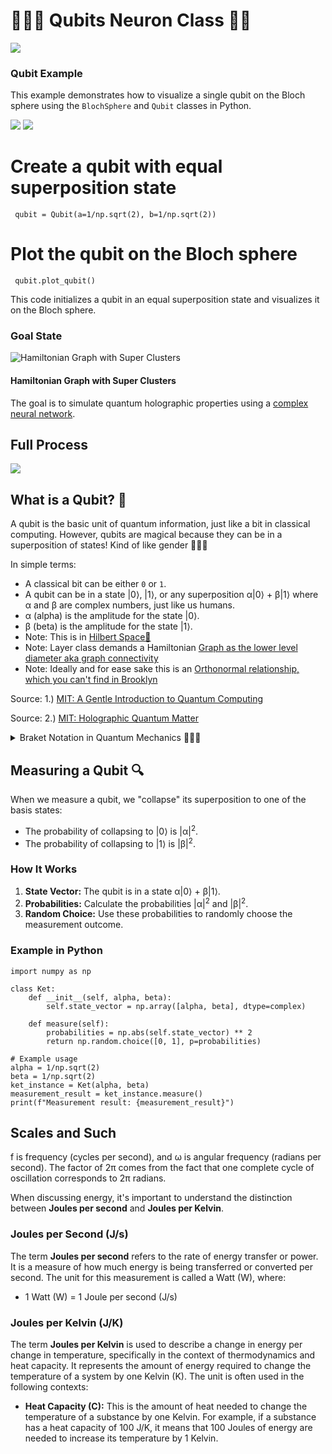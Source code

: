 <link rel="stylesheet" type="text/css" href="styles.css">

# 🧙‍♀️✨ Qubits Neuron Class 🚀🌌

<img src="https://raw.githubusercontent.com/LilaShiba/Quantum_Collapse_Neuron/main/imgs/IMG_5369.jpeg">

### Qubit Example

This example demonstrates how to visualize a single qubit on the Bloch sphere using the <code>BlochSphere</code> and <code>Qubit</code> classes in Python.

<img src="https://raw.githubusercontent.com/LilaShiba/Quantum_Collapse_Neuron/main/imgs/image.jpg">

<img src="imgs/qubit_ex.png">

# Create a qubit with equal superposition state

<pre><code> qubit = Qubit(a=1/np.sqrt(2), b=1/np.sqrt(2)) </code></pre>

# Plot the qubit on the Bloch sphere

<pre><code> qubit.plot_qubit() </code></pre>

  This code initializes a qubit in an equal superposition state and visualizes it on the Bloch sphere.

### Goal State

<img src="imgs/hamiltonian.png" alt="Hamiltonian Graph with Super Clusters">

#### Hamiltonian Graph with Super Clusters

The goal is to simulate quantum holographic properties using a <a href="https://github.com/LilaShiba/neural_collective_network">complex neural network</a>.

## Full Process

<img src='https://raw.githubusercontent.com/LilaShiba/Quantum_Collapse_Neuron/main/imgs/full_neuron_process.png'>

## What is a Qubit? 🧩

A qubit is the basic unit of quantum information, just like a bit in classical computing. However, qubits are magical because they can be in a superposition of states! Kind of like gender 🧙‍♀️✨

In simple terms:

<ul>
    <li>A classical bit can be either <code>0</code> or <code>1</code>.</li>
    <li>A qubit can be in a state |0⟩, |1⟩, or any superposition α|0⟩ + β|1⟩ where α and β are complex numbers, just like us humans.</li>
    <li>α (alpha) is the amplitude for the state |0⟩.</li>
    <li>β (beta) is the amplitude for the state |1⟩.</li>
    <li>Note: This is in <a href="https://en.wikipedia.org/wiki/Hilbert_space">Hilbert Space💖</a></li>
    <li>Note: Layer class demands a Hamiltonian <a href="https://en.wikipedia.org/wiki/Hamiltonian_path"> Graph as the lower level diameter aka graph connectivity</a></li>
    <li>Note: Ideally and for ease sake this is an <a href="https://en.wikipedia.org/wiki/Orthonormality"> Orthonormal relationship, which you can't find in Brooklyn</a></li>
</ul>

<p>Source: 1.) <a href="https://mitpressbookstore.mit.edu/book/9780262526678">MIT: A Gentle Introduction to Quantum Computing</a></p>
<p>Source: 2.) <a href="https://mitpressbookstore.mit.edu/book/9780262038430">MIT: Holographic Quantum Matter</a></p>

<details>
    <summary>Braket Notation in Quantum Mechanics 🧙‍♀️🔮</summary>
    <br>
    <p>In quantum mechanics, <a href='https://en.wikipedia.org/wiki/Bra%E2%80%93ket_notation'>bra-ket notation is essential for representing quantum states and operations</a>.</p>
    <ul>
        <li><strong>Ket |α⟩</strong>: Represents a quantum state vector. Example: |α⟩ could denote the state of a particle. 🌌</li>
        <li><strong>Bra ⟨β|</strong>: The conjugate transpose of a ket, representing the dual vector. 🔄</li>
        <li><strong>Inner Product ⟨β|α⟩</strong>: Probability amplitude between states |β⟩ and |α⟩. ✨</li>
        <li><strong>Outer Product |α⟩⟨β|</strong>: Operator that projects onto the state |α⟩. 🌀</li>
    </ul>
    <p>Example in a qubit system:</p>
    <ul>
        <li><strong>Kets</strong>: |0⟩, |1⟩</li>
        <li><strong>Bras</strong>: ⟨0|, ⟨1|</li>
        <li><strong>Inner Product</strong>: ⟨0|1⟩ = 0 (orthogonality) 🌠</li>
        <li><strong>Outer Product</strong>: |0⟩⟨0| (projection operator) 🌙</li>
    </ul>
</details>

## Measuring a Qubit 🔍

<p>When we measure a qubit, we "collapse" its superposition to one of the basis states:</p>
<ul>
    <li>The probability of collapsing to |0⟩ is |α|<sup>2</sup>.</li>
    <li>The probability of collapsing to |1⟩ is |β|<sup>2</sup>.</li>
</ul>

### How It Works

<ol>
    <li><strong>State Vector:</strong> The qubit is in a state α|0⟩ + β|1⟩.</li>
    <li><strong>Probabilities:</strong> Calculate the probabilities |α|<sup>2</sup> and |β|<sup>2</sup>.</li>
    <li><strong>Random Choice:</strong> Use these probabilities to randomly choose the measurement outcome.</li>
</ol>

### Example in Python

<pre><code>import numpy as np

class Ket:
    def __init__(self, alpha, beta):
        self.state_vector = np.array([alpha, beta], dtype=complex)

    def measure(self):
        probabilities = np.abs(self.state_vector) ** 2
        return np.random.choice([0, 1], p=probabilities)

# Example usage
alpha = 1/np.sqrt(2)
beta = 1/np.sqrt(2)
ket_instance = Ket(alpha, beta)
measurement_result = ket_instance.measure()
print(f"Measurement result: {measurement_result}")
</code></pre>

## Scales and Such

f is frequency (cycles per second), and &omega; is angular frequency (radians per second). The factor of 2&pi; comes from the fact that one complete cycle of oscillation corresponds to 2&pi; radians.

When discussing energy, it's important to understand the distinction between <strong>Joules per second</strong> and <strong>Joules per Kelvin</strong>.

### Joules per Second (J/s)

The term <strong>Joules per second</strong> refers to the rate of energy transfer or power. It is a measure of how much energy is being transferred or converted per second. The unit for this measurement is called a Watt (W), where:
<ul>
    <li>1 Watt (W) = 1 Joule per second (J/s)</li>
</ul>

### Joules per Kelvin (J/K)

The term <strong>Joules per Kelvin</strong> is used to describe a change in energy per change in temperature, specifically in the context of thermodynamics and heat capacity. It represents the amount of energy required to change the temperature of a system by one Kelvin (K). The unit is often used in the following contexts:
<ul>
    <li><strong>Heat Capacity (C):</strong> This is the amount of heat needed to change the temperature of a substance by one Kelvin. For example, if a substance has a heat capacity of 100 J/K, it means that 100 Joules of energy are needed to increase its temperature by 1 Kelvin.</li>
</ul>

